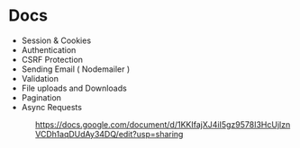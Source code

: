 <h1> Docs </h1>

<ul>
 <li>Session & Cookies</li>
 <li>Authentication</li>
 <li>CSRF Protection</li>
 <li>Sending Email ( Nodemailer ) </li>
 <li>Validation </li>
 <li>File uploads and Downloads </li>
 <li>Pagination </li>
 <li>Async Requests </li>
<ul>

https://docs.google.com/document/d/1KKIfajXJ4iI5gz9578I3HcUjlznVCDh1aqDUdAy34DQ/edit?usp=sharing
